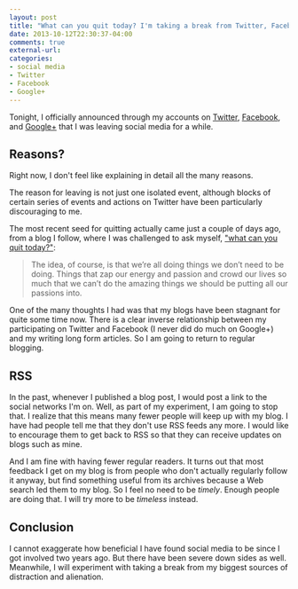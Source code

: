 ```yaml
---
layout: post
title: "What can you quit today? I'm taking a break from Twitter, Facebook, and Google+"
date: 2013-10-12T22:30:37-04:00
comments: true
external-url: 
categories:
- social media
- Twitter
- Facebook
- Google+
---
```

Tonight, I officially announced through my accounts on [Twitter](http://twitter.com/franklinchen), [Facebook](http://www.facebook.com/franklin.chen), and [Google+](http://gplus.to/FranklinChen) that I was leaving social media for a while.

## Reasons?

Right now, I don't feel like explaining in detail all the many reasons.

The reason for leaving is not just one isolated event, although blocks of certain series of events and actions on Twitter have been particularly discouraging to me.

The most recent seed for quitting actually came just a couple of days ago, from a blog I follow, where I was challenged to ask myself, ["what can you quit today?"](http://clairediazortiz.com/what-can-you-quit-today/):

<blockquote>
The idea, of course, is that we’re all doing things we don’t need to be doing. Things that zap our energy and passion and crowd our lives so much that we can’t do the amazing things we should be putting all our passions into.
</blockquote>

One of the many thoughts I had was that my blogs have been stagnant for quite some time now. There is a clear inverse relationship between my participating on Twitter and Facebook (I never did do much on Google+) and my writing long form articles. So I am going to return to regular blogging.

## RSS

In the past, whenever I published a blog post, I would post a link to the social networks I'm on. Well, as part of my experiment, I am going to stop that. I realize that this means many fewer people will keep up with my blog. I have had people tell me that they don't use RSS feeds any more. I would like to encourage them to get back to RSS so that they can receive updates on blogs such as mine.

And I am fine with having fewer regular readers. It turns out that most feedback I get on my blog is from people who don't actually regularly follow it anyway, but find something useful from its archives because a Web search led them to my blog. So I feel no need to be *timely*. Enough people are doing that. I will try more to be *timeless* instead.

## Conclusion

I cannot exaggerate how beneficial I have found social media to be since I got involved two years ago. But there have been severe down sides as well. Meanwhile, I will experiment with taking a break from my biggest sources of distraction and alienation.
